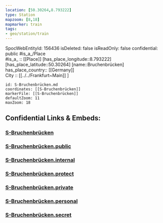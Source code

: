 ```yaml
---
location: [50.30264,8.793222] 
type: Station 
mapzoom: [8,18] 
mapmarker: train 
tags:
- geo/station/train
---
```

SpocWebEntityId: 156436
isDeleted: false
isReadOnly: false
confidential: public
#is_a_/Place  
#is_a_ :: [[Place]] 
[has_place_longitude::8.793222] 
[has_place_latitude::50.30264] 
[name::Bruchenbrücken] 
has_place_country:: [[Germany]]  
City :: [[../../Frankfurt~Main]] ] 


```leaflet
id: S-Bruchenbrücken.md
coordinates: [[S-Bruchenbrücken]] 
markerFile: [[S-Bruchenbrücken]] 
defaultZoom: 11 
maxZoom: 18
```


## Confidential Links & Embeds: 

### [S-Bruchenbrücken](/_Standards/Earth/Continent/Europe/Europe~Central/Germany/Germany~West/Hessen/counties~Hessen/Frankfurt~Main/Stations-FFM~S/S-Bruchenbrücken.md) 

### [S-Bruchenbrücken.public](/_public/Earth/Continent/Europe/Europe~Central/Germany/Germany~West/Hessen/counties~Hessen/Frankfurt~Main/Stations-FFM~S/S-Bruchenbrücken.public.md) 

### [S-Bruchenbrücken.internal](/_internal/Earth/Continent/Europe/Europe~Central/Germany/Germany~West/Hessen/counties~Hessen/Frankfurt~Main/Stations-FFM~S/S-Bruchenbrücken.internal.md) 

### [S-Bruchenbrücken.protect](/_protect/Earth/Continent/Europe/Europe~Central/Germany/Germany~West/Hessen/counties~Hessen/Frankfurt~Main/Stations-FFM~S/S-Bruchenbrücken.protect.md) 

### [S-Bruchenbrücken.private](/_private/Earth/Continent/Europe/Europe~Central/Germany/Germany~West/Hessen/counties~Hessen/Frankfurt~Main/Stations-FFM~S/S-Bruchenbrücken.private.md) 

### [S-Bruchenbrücken.personal](/_personal/Earth/Continent/Europe/Europe~Central/Germany/Germany~West/Hessen/counties~Hessen/Frankfurt~Main/Stations-FFM~S/S-Bruchenbrücken.personal.md) 

### [S-Bruchenbrücken.secret](/_secret/Earth/Continent/Europe/Europe~Central/Germany/Germany~West/Hessen/counties~Hessen/Frankfurt~Main/Stations-FFM~S/S-Bruchenbrücken.secret.md)

